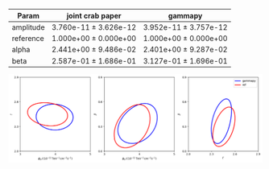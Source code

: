 <html>
 <head>
  <meta charset="utf-8"/>
  <meta content="text/html;charset=UTF-8" http-equiv="Content-type"/>
 </head>
 <body>
  <table>
   <thead>
    <tr>
     <th>Param</th>
     <th>joint crab paper</th>
     <th>gammapy</th>
    </tr>
   </thead>
   <tr>
    <td>amplitude</td>
    <td>3.760e-11 ± 3.626e-12</td>
    <td>3.952e-11 ± 3.757e-12</td>
   </tr>
   <tr>
    <td>reference</td>
    <td>1.000e+00 ± 0.000e+00</td>
    <td>1.000e+00 ± 0.000e+00</td>
   </tr>
   <tr>
    <td>alpha</td>
    <td>2.441e+00 ± 9.486e-02</td>
    <td>2.401e+00 ± 9.287e-02</td>
   </tr>
   <tr>
    <td>beta</td>
    <td>2.587e-01 ± 1.686e-01</td>
    <td>3.127e-01 ± 1.696e-01</td>
   </tr>
  </table>
 </body>
</html>


 ![Contours](contours_veritas.png)